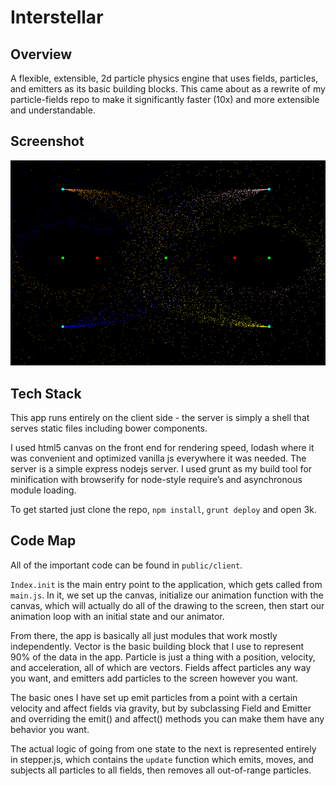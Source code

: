 # Interstellar

## Overview

A flexible, extensible, 2d particle physics engine that uses fields, particles,
and emitters as its basic building blocks. This came about as a rewrite of my
particle-fields repo to make it significantly faster (10x) and more extensible
and understandable.

## Screenshot

![Example](https://raw.githubusercontent.com/reem/interstellar/images/example.png)

## Tech Stack

This app runs entirely on the client side - the server is simply a shell that
serves static files including bower components.

I used html5 canvas on the front end for rendering speed, lodash where it was
convenient and optimized vanilla js everywhere it was needed. The server is
a simple express nodejs server. I used grunt as my build tool for
minification with browserify for node-style require’s and asynchronous module
loading.

To get started just clone the repo, `npm install`, `grunt deploy` and open 3k.

## Code Map

All of the important code can be found in `public/client`.

`Index.init` is the main entry point to the application, which gets called 
from `main.js`. In it, we set up the canvas, initialize our animation 
function with the canvas, which will actually do all of the drawing to the
screen, then start our animation loop with an initial state and our 
animator.

From there, the app is basically all just modules that work mostly 
independently. Vector is the basic building block that I use to represent
90% of the data in the app. Particle is just a thing with a position,
velocity, and acceleration, all of which are vectors. Fields affect 
particles any way you want, and emitters add particles to the screen
however you want.

The basic ones I have set up emit particles from a point with a certain
velocity and affect fields via gravity, but by subclassing Field and Emitter
and overriding the emit() and affect() methods you can make them have
any behavior you want.

The actual logic of going from one state to the next is represented entirely
in stepper.js, which contains the `update` function which emits, moves, and 
subjects all particles to all fields, then removes all out-of-range 
particles.
